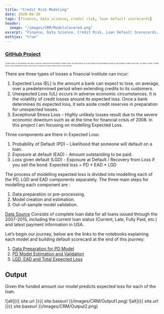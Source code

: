 ```yaml
---
title: "Credit Risk Modeling"
date: 2020-06-30
tags: [finance, data science, credit risk, loan default scorecards]
header:
  image: "/images/CRM/ModelsCovered.png"
excerpt: "Finance, Data Science, Credit Risk, Loan Default Scorecards, Risk Management"
mathjax: "true"
---
```


### [GitHub Project](https://github.com/BAGLAT/Credit-Risk-Modeling)

<span style="font-family:Papyrus; font-size:0.5em;"> Credit Risk is the default risk that a person who borrowed money either from an individual or in the form of government bond is not going to repay the loan. In other words, Credit Risk is the likelihood that a borrower would not repay their loan to the lender.</span>

There are three types of losses a financial institute can incur:
1.	Expected Loss (EL) is the amount a bank can expect to lose, on average, over a predetermined period when extending credits to its customers.
2.	Unexpected Loss (UL) occurs in adverse economic circumstances. It is the volatility of credit losses around its expected loss. Once a bank determines its expected loss, it sets aside credit reserves in preparation for unexpected losses.
3.	Exceptional Stress Loss – Highly unlikely losses result due to the severe economic downturn such as at the time for financial crisis of 2008.
In this project I am focusing on modelling Expected Loss.

Three components are there in Expected Loss:
1.	Probability of Default (PD) – Likelihood that someone will default on a loan.
2.	Exposure at default (EAD) - Amount outstanding to be paid.
3.	Loss given default (LGD) - Exposure at Default / Recovery from Loss if you sell the bond.
Expected loss = PD * EAD * LGD

The process of modelling expected loss is divided into modelling each of the PD, LGD and EAD components separately. The three main steps for modelling each component are : 
1.	Data preparation or pre-processing.
2.	Model creation and estimation.
3.	Out-of-sample model validation.

[Data Source](https://www.kaggle.com/wendykan/lending-club-loan-data)
Consists of complete loan data for all loans issued through the 2007-2015, including the current loan status (Current, Late, Fully Paid, etc.) and latest payment information in USA.

Let’s begin our journey, below are the links to the notebooks explaining each model and building default scorecard at the end of this journey:
1.	[Data Preparation for PD Model](https://github.com/BAGLAT/Credit-Risk-Modeling/blob/master/Code/PD%20Model%20-%20Data%20Preparation%20(ipynb).ipynb)
2.	[PD Model Estimation and Validation](https://github.com/BAGLAT/Credit-Risk-Modeling/blob/master/Code/PD%20-%20Probability%20of%20Default%20Model%20Creation%20and%20Estimation%20(ipynb).ipynb)
3.	[LGD, EAD and Total Expected Loss](https://github.com/BAGLAT/Credit-Risk-Modeling/blob/master/Code/LGD%20%2B%20EAD%20Models%20and%20Final%20Total%20Expected%20Loss%20(ipynb).ipynb)

## Output
Given the funded amount our model predicts expected loss for each of the loan.

![alt]({{ site.url }}{{ site.baseurl }}/images/CRM/Output1.png)
![alt]({{ site.url }}{{ site.baseurl }}/images/CRM/Output2.png)

